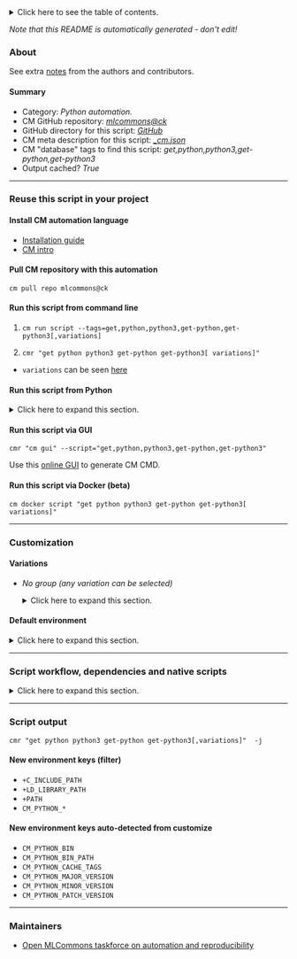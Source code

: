 <details>
<summary>Click here to see the table of contents.</summary>

* [About](#about)
* [Summary](#summary)
* [Reuse this script in your project](#reuse-this-script-in-your-project)
  * [ Install CM automation language](#install-cm-automation-language)
  * [ Check CM script flags](#check-cm-script-flags)
  * [ Run this script from command line](#run-this-script-from-command-line)
  * [ Run this script from Python](#run-this-script-from-python)
  * [ Run this script via GUI](#run-this-script-via-gui)
  * [ Run this script via Docker (beta)](#run-this-script-via-docker-(beta))
* [Customization](#customization)
  * [ Variations](#variations)
  * [ Default environment](#default-environment)
* [Script workflow, dependencies and native scripts](#script-workflow-dependencies-and-native-scripts)
* [Script output](#script-output)
* [New environment keys (filter)](#new-environment-keys-(filter))
* [New environment keys auto-detected from customize](#new-environment-keys-auto-detected-from-customize)
* [Maintainers](#maintainers)

</details>

*Note that this README is automatically generated - don't edit!*

### About


See extra [notes](README-extra.md) from the authors and contributors.

#### Summary

* Category: *Python automation.*
* CM GitHub repository: *[mlcommons@ck](https://github.com/mlcommons/ck/tree/master/cm-mlops)*
* GitHub directory for this script: *[GitHub](https://github.com/mlcommons/ck/tree/master/cm-mlops/script/get-python3)*
* CM meta description for this script: *[_cm.json](_cm.json)*
* CM "database" tags to find this script: *get,python,python3,get-python,get-python3*
* Output cached? *True*
___
### Reuse this script in your project

#### Install CM automation language

* [Installation guide](https://github.com/mlcommons/ck/blob/master/docs/installation.md)
* [CM intro](https://doi.org/10.5281/zenodo.8105339)

#### Pull CM repository with this automation

```cm pull repo mlcommons@ck```


#### Run this script from command line

1. `cm run script --tags=get,python,python3,get-python,get-python3[,variations] `

2. `cmr "get python python3 get-python get-python3[ variations]" `

* `variations` can be seen [here](#variations)

#### Run this script from Python

<details>
<summary>Click here to expand this section.</summary>

```python

import cmind

r = cmind.access({'action':'run'
                  'automation':'script',
                  'tags':'get,python,python3,get-python,get-python3'
                  'out':'con',
                  ...
                  (other input keys for this script)
                  ...
                 })

if r['return']>0:
    print (r['error'])

```

</details>


#### Run this script via GUI

```cmr "cm gui" --script="get,python,python3,get-python,get-python3"```

Use this [online GUI](https://cKnowledge.org/cm-gui/?tags=get,python,python3,get-python,get-python3) to generate CM CMD.

#### Run this script via Docker (beta)

`cm docker script "get python python3 get-python get-python3[ variations]" `

___
### Customization


#### Variations

  * *No group (any variation can be selected)*
    <details>
    <summary>Click here to expand this section.</summary>

    * `_lto`
      - Workflow:
    * `_optimized`
      - Workflow:
    * `_shared`
      - Workflow:
    * `_with-custom-ssl`
      - Workflow:
    * `_with-ssl`
      - Workflow:

    </details>

#### Default environment

<details>
<summary>Click here to expand this section.</summary>

These keys can be updated via `--env.KEY=VALUE` or `env` dictionary in `@input.json` or using script flags.


</details>

___
### Script workflow, dependencies and native scripts

<details>
<summary>Click here to expand this section.</summary>

  1. Read "deps" on other CM scripts from [meta](https://github.com/mlcommons/ck/tree/master/cm-mlops/script/get-python3/_cm.json)
  1. ***Run "preprocess" function from [customize.py](https://github.com/mlcommons/ck/tree/master/cm-mlops/script/get-python3/customize.py)***
  1. ***Read "prehook_deps" on other CM scripts from [meta](https://github.com/mlcommons/ck/tree/master/cm-mlops/script/get-python3/_cm.json)***
     * install,python,src
       * `if (CM_REQUIRE_INSTALL  == yes)`
       - CM script: [install-python-src](https://github.com/mlcommons/ck/tree/master/cm-mlops/script/install-python-src)
  1. ***Run native script if exists***
     * [run.bat](https://github.com/mlcommons/ck/tree/master/cm-mlops/script/get-python3/run.bat)
     * [run.sh](https://github.com/mlcommons/ck/tree/master/cm-mlops/script/get-python3/run.sh)
  1. Read "posthook_deps" on other CM scripts from [meta](https://github.com/mlcommons/ck/tree/master/cm-mlops/script/get-python3/_cm.json)
  1. ***Run "postrocess" function from [customize.py](https://github.com/mlcommons/ck/tree/master/cm-mlops/script/get-python3/customize.py)***
  1. Read "post_deps" on other CM scripts from [meta](https://github.com/mlcommons/ck/tree/master/cm-mlops/script/get-python3/_cm.json)
</details>

___
### Script output
`cmr "get python python3 get-python get-python3[,variations]"  -j`
#### New environment keys (filter)

* `+C_INCLUDE_PATH`
* `+LD_LIBRARY_PATH`
* `+PATH`
* `CM_PYTHON_*`
#### New environment keys auto-detected from customize

* `CM_PYTHON_BIN`
* `CM_PYTHON_BIN_PATH`
* `CM_PYTHON_CACHE_TAGS`
* `CM_PYTHON_MAJOR_VERSION`
* `CM_PYTHON_MINOR_VERSION`
* `CM_PYTHON_PATCH_VERSION`
___
### Maintainers

* [Open MLCommons taskforce on automation and reproducibility](https://github.com/mlcommons/ck/blob/master/docs/taskforce.md)